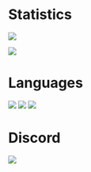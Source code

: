 
# Statistics
![](https://github-readme-stats.vercel.app/api?username=0zBug&show_icons=true&theme=dark&hide_border=true)

[![](https://github-readme-streak-stats.herokuapp.com?user=0zBug&theme=github-dark&hide_border=true)](https://git.io/streak-stats)

# Languages
![](https://img.shields.io/badge/-Lua-000000?style=flat&logo=lua)
![](https://img.shields.io/badge/-C++-000000?style=flat&logo=cplusplus)
![](https://img.shields.io/badge/-Python-000000?style=flat&logo=python)

# Discord
![](https://discord.c99.nl/widget/theme-1/699092961308180511.png)
